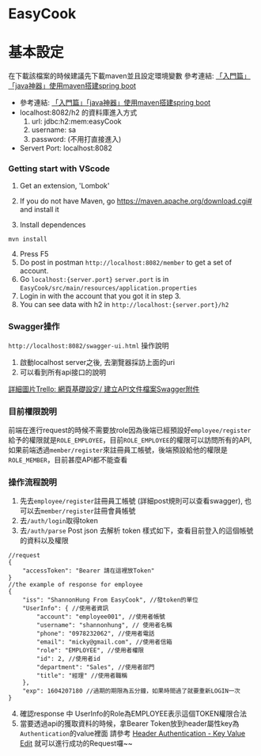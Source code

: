 # EasyCook

# 基本設定
在下載該檔案的時候建議先下載maven並且設定環境變數
參考連結: [「入門篇」「java神器」使用maven搭建spring boot](https://kknews.cc/code/emazpyq.html)


- 參考連結: [「入門篇」「java神器」使用maven搭建spring boot](https://kknews.cc/code/emazpyq.html)
- localhost:8082/h2 的資料庫進入方式
    1. url: jdbc:h2:mem:easyCook
    2. username: sa
    3. password: (不用打直接進入)
- Servert Port: localhost:8082


### Getting start with VScode

1. Get an extension, 'Lombok'

2. If you do not have Maven, go https://maven.apache.org/download.cgi# and install it

3. Install dependences
```
mvn install
```
4. Press F5
5. Do post in postman `http://localhost:8082/member` to get a set of account.
6. Go `localhost:{server.port}`
   `server.port` is in `EasyCook/src/main/resources/application.properties`
7. Login in with the account that you got it in step 3.
8. You can see data with h2 in `http://localhost:{server.port}/h2`


### Swagger操作
`http://localhost:8082/swagger-ui.html`
操作說明
1. 啟動localhost server之後, 去瀏覽器採訪上面的uri
2. 可以看到所有api接口的說明

[詳細圖片Trello: 網頁基礎設定/ 建立API文件檔案Swagger附件](https://trello.com/c/zVwpKjZp)

### 目前權限說明
前端在進行request的時候不需要放role因為後端已經預設好`employee/register`給予的權限就是`ROLE_EMPLOYEE`，目前`ROLE_EMPLOYEE`的權限可以訪問所有的API, 如果前端透過`member/register`來註冊員工帳號，後端預設給他的權限是`ROLE_MEMBER`，目前甚麼API都不能查看

### 操作流程說明
1. 先去`employee/register`註冊員工帳號 (詳細post規則可以查看swagger), 也可以去`member/register`註冊會員帳號
2. 去`/auth/login`取得token
3. 去`/auth/parse` Post json 去解析 token 樣式如下，查看目前登入的這個帳號的資料以及權限
```
//request
{
    "accessToken": "Bearer 請在這裡放Token"
}
//the example of response for employee
{
    "iss": "ShannonHung From EasyCook", //發token的單位
    "UserInfo": { //使用者資訊
        "account": "employee001", //使用者帳號
        "username": "shannonhung", // 使用者名稱
        "phone": "0978232062", //使用者電話
        "email": "micky@gmail.com", //使用者信箱
        "role": "EMPLOYEE", //使用者權限
        "id": 2, //使用者id
        "department": "Sales", //使用者部門
        "title": "經理" //使用者職稱
    },
    "exp": 1604207180 //過期的期限為五分鐘，如果時間過了就要重新LOGIN一次
}
```
4. 確認response 中 UserInfo的Role為EMPLOYEE表示這個TOKEN權限合法
3. 當要透過api的獲取資料的時候，拿Bearer Token放到header屬性key為`Authentication`的value裡面 
請參考 [Header Authentication - Key Value Edit](https://trello-attachments.s3.amazonaws.com/5eecde56c5e18058021a384f/5f9b00bea46dd915a390227d/fac572a50466ff0d48da71b735b2f7f4/image.png) 就可以進行成功的Request囉~~




